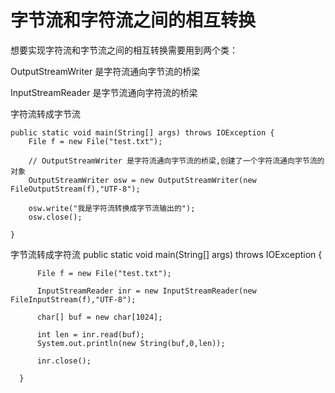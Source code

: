 # 字节流和字符流之间的相互转换
想要实现字符流和字节流之间的相互转换需要用到两个类：

OutputStreamWriter 是字符流通向字节流的桥梁

InputStreamReader 是字节流通向字符流的桥梁

字符流转成字节流

    public static void main(String[] args) throws IOException {
        File f = new File("test.txt");

        // OutputStreamWriter 是字符流通向字节流的桥梁,创建了一个字符流通向字节流的对象
        OutputStreamWriter osw = new OutputStreamWriter(new FileOutputStream(f),"UTF-8");

        osw.write("我是字符流转换成字节流输出的");
        osw.close();

    }

字节流转成字符流
    public static void main(String[] args) throws IOException {
          
          File f = new File("test.txt");
          
          InputStreamReader inr = new InputStreamReader(new FileInputStream(f),"UTF-8");
          
          char[] buf = new char[1024];
          
          int len = inr.read(buf);
          System.out.println(new String(buf,0,len));
          
          inr.close();
    
      }